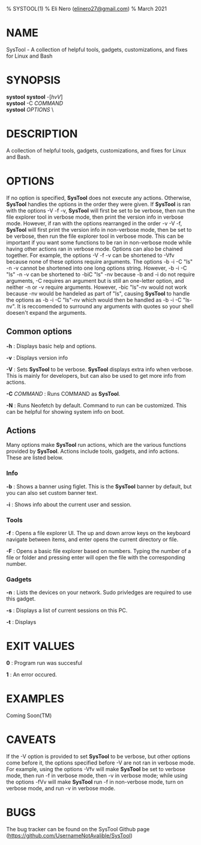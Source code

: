 % SYSTOOL(1)
% Eli Nero (elinero27@gmail.com)
% March 2021

# NAME
SysTool - A collection of helpful tools, gadgets, customizations, and fixes for Linux and Bash

# SYNOPSIS
**systool**
**systool** -[*hvV*] \
**systool** -C *COMMAND* \
**systool** *OPTIONS* \

# DESCRIPTION
A collection of helpful tools, gadgets, customizations, and fixes for Linux and Bash.

# OPTIONS
If no option is specified, **SysTool** does not execute any actions. Otherwise, **SysTool** handles the options in the order they were given. If **SysTool** is ran with the options -V -f -v, **SysTool** will first be set to be verbose, then run the file explorer tool in verbose mode, then print the version info in verbose mode. However, if ran with the options rearranged in the order -v -V -f, **SysTool** will first print the version info in non-verbose mode, then be set to be verbose, then run the file explorer tool in verbose mode. This can be important if you want some functions to be ran in non-verbose mode while having other actions ran in verbose mode. Options can also be chained together. For example, the options -V -f -v can be shortened to -Vfv because none of these options require arguments. The options -b -i -C "ls" -n -v cannot be shortened into one long options string. However, -b -i -C "ls" -n -v can be shortened to -biC "ls" -nv because -b and -i do not require arguments, -C requires an argument but is still an one-letter option, and neither -n or -v require arguments. However, -bic "ls"-nv would not work because -nv would be handeled as part of "ls", causing **SysTool** to handle the options as -b -i -C "ls"-nv which would then be handled as -b -i -C "ls-nv". It is reccomended to surround any arguments with quotes so your shell doesen't expand the arguments.

## Common options

**-h**
: Displays basic help and options.

**-v**
: Displays version info

**-V**
: Sets **SysTool** to be verbose. **SysTool** displays extra info when verbose. This is mainly for developers, but can also be used to get more info from actions.

**-C** *COMMAND*
: Runs COMMAND as **SysTool**.

**-N**
: Runs Neofetch by default. Command to run can be customized. This can be helpful for showing system info on boot.

## Actions
Many options make **SysTool** run actions, which are the various functions provided by **SysTool**. Actions include tools, gadgets, and info actions. These are listed below.

### Info

**-b**
: Shows a banner using figlet. This is the **SysTool** banner by default, but you can also set custom banner text.

**-i**
: Shows info about the current user and session.

### Tools

**-f**
: Opens a file explorer UI. The up and down arrow keys on the keyboard navigate between items, and enter opens the current directory or file.

**-F**
: Opens a basic file explorer based on numbers. Typing the number of a file or folder and pressing enter will open the file with the corresponding number.

### Gadgets

**-n**
: Lists the devices on your network. Sudo privledges are required to use this gadget.

**-s**
: Displays a list of current sessions on this PC.

**-t**
: Displays

# EXIT VALUES
**0**
: Program run was succesful

**1**
: An error occured.

# EXAMPLES
Coming Soon(TM)

# CAVEATS
If the -V option is provided to set **SysTool** to be verbose, but other options come before it, the options specified before -V are not ran in verbose mode. For example, using the options -Vfv will make **SysTool** be set to verbose mode, then run -f in verbose mode, then -v in verbose mode; while using the options -fVv will make **SysTool** run -f in non-verbose mode, turn on verbose mode, and run -v in verbose mode.

# BUGS
The bug tracker can be found on the SysTool Github page (https://github.com/UsernameNotAvalible/SysTool)
